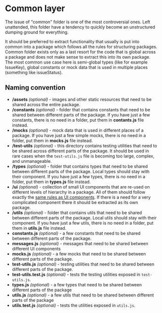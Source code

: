 # Common layer

The issue of "common" folder is one of the most controversial ones. Left unattended, this folder
have a tendency to quickly become an unstructured dumping ground for everything.

It should be preferred to extract functionality that usually is put into common into a package which
follows all the rules for structuring packages. Common folder exists only as a last resort for the
code that is global across a package and does not make sense to extract this into its own package.
The most common use case here is semi-global types (like for example IssueKey), global constants or
mock data that is used in multiple places (something like issueStatus).

## Naming convention

- **/assets** _(optional)_ - images and other static resources that need to be shared across the
  entire package.
- **/constants** _(optional)_ - folder that contains constants that need to be shared between
  different parts of the package. If you have just a few constants, there is no need in a folder,
  put them in **contants.js** file instead.
- **/mocks** _(optional)_ - mock data that is used in different places of a package. If you have
  just a few simple mocks, there is no need in a folder, put them in **mocks.js** file instead.
- **/test-utils** _(optional)_ - this directory contains testing utilities that need to be shared
  across different parts of the package. It should be used in rare cases when the `test-utils.js`
  file is becoming too large, complex, and unmanageable.
- **/types** _(optional)_ - folder that contains types that need to be shared between different
  parts of the package. Local types should stay with their component. If you have just a few types,
  there is no need in a folder, put them in **types.js** file instead.
- **/ui** _(optional)_ - collection of small UI components that are re-used on different levels of
  hierarchy in a package. All of them should follow exactly the
  [same rules as UI components](../components-and-hooks-patterns/ui.md). If there is a need for a
  very complicated component there it should be extracted as its own package.
- **/utils** _(optional)_ - folder that contains utils that need to be shared between different
  parts of the package. Local utils should stay with their component. If you have just a few utils,
  there is no need in a folder, put them in **utils.js** file instead.
- **constants.js** _(optional)_ - a few constants that need to be shared between different parts of
  the package.
- **messages.js** _(optional)_ - messages that need to be shared between different UI components
- **mocks.js** _(optional)_ - a few mocks that need to be shared between different parts of the
  package.
- **test-utils.js** _(optional)_ - testing utilities that need to be shared between different
  parts of the package.
- **test-utils.test.js** _(optional)_ - tests the testing utilities exposed in `test-utils.js`.
- **types.js** _(optional)_ - a few types that need to be shared between different parts of the
  package
- **utils.js** _(optional)_ - a few utils that need to be shared between different parts of the
  package
- **utils.test.js** _(optional)_ - tests the utilities exposed in `utils.js`.
